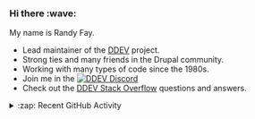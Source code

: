 
<h3>Hi there :wave:</h3>

My name is Randy Fay.

- Lead maintainer of the [DDEV](https://github.com/ddev/ddev) project.
- Strong ties and many friends in the Drupal community.
- Working with many types of code since the 1980s.
- Join me in the [![DDEV Discord](https://img.shields.io/discord/664580571770388500?logo=discord&logoColor=%23fff&label=DDEV%20Discord&link=https%3A%2F%2Fddev.com%2Fs%2Fdiscord)](https://ddev.com/s/discord)
- Check out the [DDEV Stack Overflow](https://stackoverflow.com/tags/ddev) questions and answers.

<details>
  <summary>:zap: Recent GitHub Activity</summary>

<!--RECENT_ACTIVITY:start-->
1. 💬 Commented on [#7662](https://github.com/ddev/ddev/pull/7662#issuecomment-3340514702) in [ddev/ddev](https://github.com/ddev/ddev)<br>
2. 💬 Commented on [#7664](https://github.com/ddev/ddev/issues/7664#issuecomment-3340449923) in [ddev/ddev](https://github.com/ddev/ddev)<br>
3. 💬 Commented on [#7662](https://github.com/ddev/ddev/pull/7662#issuecomment-3340322107) in [ddev/ddev](https://github.com/ddev/ddev)<br>
4. 💬 Commented on [#7664](https://github.com/ddev/ddev/issues/7664#issuecomment-3340100850) in [ddev/ddev](https://github.com/ddev/ddev)<br>
5. 💬 Commented on [#7662](https://github.com/ddev/ddev/pull/7662#discussion_r2383239094) in [ddev/ddev](https://github.com/ddev/ddev)<br>
6. 💬 Commented on [#7662](https://github.com/ddev/ddev/pull/7662#discussion_r2383238323) in [ddev/ddev](https://github.com/ddev/ddev)<br>
7. 💬 Commented on [#47](https://github.com/ddev/github-action-setup-ddev/pull/47#issuecomment-3339622568) in [ddev/github-action-setup-ddev](https://github.com/ddev/github-action-setup-ddev)<br>
8. 💬 Commented on [#7667](https://github.com/ddev/ddev/issues/7667#issuecomment-3339611996) in [ddev/ddev](https://github.com/ddev/ddev)<br>
9. 💪 Opened PR [#7663](https://github.com/ddev/ddev/pull/7663) in [ddev/ddev](https://github.com/ddev/ddev)<br>
10. 💪 Opened PR [#7662](https://github.com/ddev/ddev/pull/7662) in [ddev/ddev](https://github.com/ddev/ddev)<br>
11. ❗️ Opened issue [#7661](https://github.com/ddev/ddev/issues/7661) in [ddev/ddev](https://github.com/ddev/ddev)<br>
12. 💪 Opened PR [#7660](https://github.com/ddev/ddev/pull/7660) in [ddev/ddev](https://github.com/ddev/ddev)<br>
13. 💬 Commented on [#7553](https://github.com/ddev/ddev/pull/7553#issuecomment-3335903380) in [ddev/ddev](https://github.com/ddev/ddev)<br>
14. ❗️ Opened issue [#10](https://github.com/ddev/ddev-upsun/issues/10) in [ddev/ddev-upsun](https://github.com/ddev/ddev-upsun)<br>
15. 👍 Approved [#438](https://github.com/ddev/ddev.com/pull/438#pullrequestreview-3269333887) in [ddev/ddev.com](https://github.com/ddev/ddev.com)<br>
16. ❗️ Opened issue [#439](https://github.com/ddev/ddev.com/issues/439) in [ddev/ddev.com](https://github.com/ddev/ddev.com)<br>
17. 🎉 Merged PR [#7653](https://github.com/ddev/ddev/pull/7653) in [ddev/ddev](https://github.com/ddev/ddev)<br>
18. 🎉 Merged PR [#7659](https://github.com/ddev/ddev/pull/7659) in [ddev/ddev](https://github.com/ddev/ddev)<br>
19. 💬 Commented on [#7659](https://github.com/ddev/ddev/pull/7659#issuecomment-3335775992) in [ddev/ddev](https://github.com/ddev/ddev)<br>
20. 🎉 Merged PR [#7645](https://github.com/ddev/ddev/pull/7645) in [ddev/ddev](https://github.com/ddev/ddev)<br>
<!--RECENT_ACTIVITY:end-->

</details>
